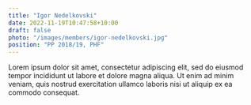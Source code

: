 ```yaml
---
title: "Igor Nedelkovski"
date: 2022-11-19T10:47:58+10:00
draft: false
photo: "/images/members/igor-nedelkovski.jpg"
position: "PP 2018/19, PHF"
---
```


Lorem ipsum dolor sit amet, consectetur adipiscing elit, sed do eiusmod tempor incididunt ut labore et dolore magna aliqua. Ut enim ad minim veniam, quis nostrud exercitation ullamco laboris nisi ut aliquip ex ea commodo consequat.